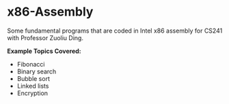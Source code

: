 # x86-Assembly
Some fundamental programs that are coded in Intel x86 assembly for CS241 with Professor Zuoliu Ding. <br>

**Example Topics Covered:**
- Fibonacci
- Binary search
- Bubble sort
- Linked lists
- Encryption
